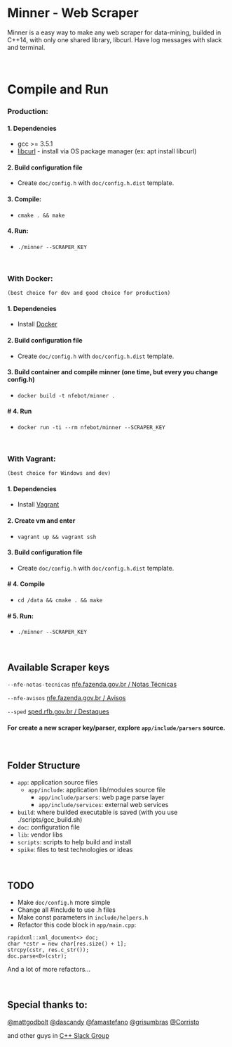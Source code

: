 # Minner - Web Scraper
Minner is a easy way to make any web scraper for data-mining, builded in C++14, with only one shared library, libcurl. Have log messages with slack and terminal.

<br>

# Compile and Run

### Production:
#### 1. Dependencies
* gcc >= 3.5.1
* [libcurl](https://curl.haxx.se/libcurl) - install via OS package manager (ex: apt install libcurl)

#### 2. Build configuration file
* Create ```doc/config.h``` with ```doc/config.h.dist``` template.

#### 3. Compile:
* `cmake . && make`

#### 4. Run:
* `./minner --SCRAPER_KEY`

<br>

### With Docker:
`(best choice for dev and good choice for production)`
#### 1. Dependencies
* Install [Docker](https://www.docker.com/community-edition#/download)

#### 2. Build configuration file
* Create ```doc/config.h``` with ```doc/config.h.dist``` template.

#### 3. Build container and compile minner (one time, but every you change config.h)
* `docker build -t nfebot/minner .`

#### # 4. Run
* `docker run -ti --rm nfebot/minner --SCRAPER_KEY`

<br>

### With Vagrant:
`(best choice for Windows and dev)`
#### 1. Dependencies
* Install [Vagrant](https://www.vagrantup.com/downloads.html)

#### 2. Create vm and enter
* `vagrant up && vagrant ssh`

#### 3. Build configuration file
* Create ```doc/config.h``` with ```doc/config.h.dist``` template.

#### # 4. Compile
* `cd /data && cmake . && make`

#### # 5. Run:
* `./minner --SCRAPER_KEY`

<br>

## Available Scraper keys
`--nfe-notas-tecnicas` [nfe.fazenda.gov.br / Notas Técnicas](http://www.nfe.fazenda.gov.br/portal/listaConteudo.aspx?tipoConteudo=tW+YMyk/50s=)

`--nfe-avisos` [nfe.fazenda.gov.br / Avisos](http://www.nfe.fazenda.gov.br/portal/informe.aspx?ehCTG=false)

`--sped` [sped.rfb.gov.br / Destaques](http://sped.rfb.gov.br)

#### For create a new scraper key/parser, explore `app/include/parsers` source.

<br>

## Folder Structure
* `app`: application source files
  * `app/include`: application lib/modules source file
    * `app/include/parsers`: web page parse layer
    * `app/include/services`: external web services
* `build`: where builded executable is saved (with you use ./scripts/gcc_build.sh)
* `doc`: configuration file
* `lib`: vendor libs
* `scripts`: scripts to help build and install
* `spike`: files to test technologies or ideas

<br>

## TODO
* Make `doc/config.h` more simple
* Change all #include to use .h files
* Make const parameters in `include/helpers.h`
* Refactor this code block in `app/main.cpp`:
```
rapidxml::xml_document<> doc;
char *cstr = new char[res.size() + 1];
strcpy(cstr, res.c_str());
doc.parse<0>(cstr);
```
And a lot of more refactors...

<br>

## Special thanks to:
[@mattgodbolt](https://github.com/mattgodbolt)
[@dascandy](https://github.com/dascandy)
[@famastefano](https://github.com/famastefano)
[@grisumbras](https://github.com/grisumbras)
[@Corristo](https://github.com/Corristo)

and other guys in [C++ Slack Group](http://cpplang.diegostamigni.com/)
